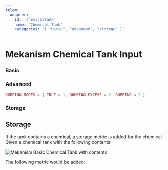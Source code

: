 ```yaml
---
telem:
  adapter:
    id: 'chemicalTank'
    name: 'Chemical Tank'
    categories: '{ "basic", "advanced", "storage" }'
---
```


<script setup>
  import { data as metrics } from './common/metrics.data.ts'
</script>

# Mekanism Chemical Tank Input <RepoLink path="lib/input/mekanism/ChemicalTankInputAdapter.lua" />

<!--@include: ./common/preamble.md -->

### Basic

<MetricTable
  prefix="mekchemtank:"
  :metrics="[
    { name: 'fill_item_count',    value: '0 - inf',   unit: 'item'  },
    { name: 'filled_percentage',  value: '0.0 - 1.0'                },
    { name: 'drain_item_count',   value: '0 - inf',   unit: 'item'  }
  ]"
/>

### Advanced

```lua
DUMPING_MODES = { IDLE = 1, DUMPING_EXCESS = 2, DUMPING = 3 }
```

<MetricTable
  prefix="mekchemtank:"
  :metrics="[
    { name: 'dumping_mode', value: 'DUMPING_MODES value' }
  ]"
/>

### Storage

<MetricTable
  prefix="mekchemtank:"
  :metrics="[
    { name: 'stored',   value: '0.0 - inf', unit: 'B' },
    { name: 'capacity', value: '0.0 - inf', unit: 'B' },
    { name: 'needed',   value: '0.0 - inf', unit: 'B' }
  ]"
/>

## Storage
If the tank contains a chemical, a storage metric is added for the chemical. Given a chemical tank with the following contents:

![Mekanism Basic Chemical Tank with contents](/assets/mekanism-chem-tank.webp)

The following metric would be added:

<MetricTable
  prefix="storage:"
  :metrics="[
    { name: 'mekanism:ethene', value: '47', unit: 'B' }
  ]"
/>